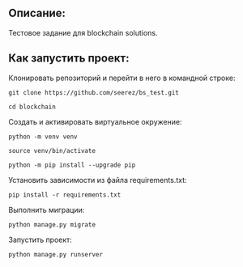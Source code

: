 ## Описание:
Тестовое задание для blockchain solutions.
## Как запустить проект:
Клонировать репозиторий и перейти в него в командной строке:
```
git clone https://github.com/seerez/bs_test.git
```
```
cd blockchain
```
Cоздать и активировать виртуальное окружение:
```
python -m venv venv
```
```
source venv/bin/activate
```
```
python -m pip install --upgrade pip
```
Установить зависимости из файла requirements.txt:
```
pip install -r requirements.txt
```
Выполнить миграции:
```
python manage.py migrate
```
Запустить проект:
```
python manage.py runserver
```